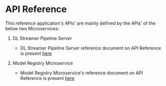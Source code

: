 # API Reference

This reference application's APIs' are mainly defined by the APIs' of the below two Microservices:

1. DL Streamer Pipeline Server
    - DL Streamer Pipeline Server reference document on API Reference is present [here](https://docs.openedgeplatform.intel.com/edge-ai-libraries/dlstreamer-pipeline-server/1.2.0/user-guide/api-reference.html)

2. Model Registry Microservice
    - Model Registry Microservice's reference document on API Reference is present [here](https://docs.openedgeplatform.intel.com/edge-ai-libraries/model-registry/1.2.0/user-guide/api-reference.html)